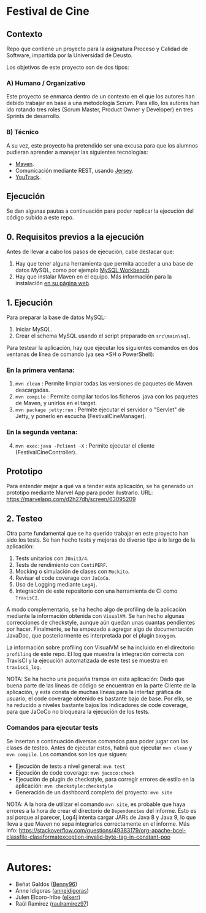 # Festival de Cine

## Contexto

Repo que contiene un proyecto para la asignatura Proceso y Calidad de Software, impartida por la Universidad de Deusto.

Los objetivos de este proyecto son de dos tipos:

### A) Humano / Organizativo

Este proyecto se enmarca dentro de un contexto en el que los autores han debido trabajar en base a una metodología Scrum.
Para ello, los autores han ido rotando tres roles (Scrum Master, Product Owner y Developer) en tres Sprints de 
desarrollo.

### B) Técnico

A su vez, este proyecto ha pretendido ser una excusa para que los alumnos pudieran aprender a manejar las siguientes
tecnologías:

- [Maven](https://maven.apache.org/ "Landing page de Maven").
- Comunicación mediante REST, usando [Jersey](https://eclipse-ee4j.github.io/jersey/ "Documentación de Jersey").
- [YouTrack](https://www.jetbrains.com/youtrack/ "Landing page de YouTrack, producto de JetBrains").

## Ejecución

Se dan algunas pautas a continuación para poder replicar la ejecución del código subido a este repo.

## 0. Requisitos previos a la ejecución

Antes de llevar a cabo los pasos de ejecución, cabe destacar que:

1. Hay que tener alguna herramienta que permita acceder a una base de datos MySQL, como por ejemplo 
[MySQL Workbench](https://www.mysql.com/products/workbench/ "Landing page de MySQL Workbench").
2. Hay que instalar Maven en el equipo. Más información para la instalación 
[en su página web](https://maven.apache.org/install.html "URL de ayuda para instalar Maven").

## 1. Ejecución

Para preparar la base de datos MySQL:

1. Iniciar MySQL.
2. Crear el schema MySQL usando el script preparado en `src\main\sql`.

Para testear la aplicación, hay que ejecutar los siguientes comandos en dos ventanas de línea de comando 
(ya sea *SH o PowerShell):

### En la primera ventana:
1. `mvn clean` : Permite limpiar todas las versiones de paquetes de Maven descargadas.
2. `mvn compile` : Permite compilar todos los ficheros .java con los paquetes de Maven, y unirlos en el target.
3. `mvn package jetty:run` : Permite ejecutar el servidor o "Servlet" de Jetty, y ponerlo en escucha 
(FestivalCineManager).

### En la segunda ventana:
4. `mvn exec:java -Pclient -X` : Permite ejecutar el cliente (FestivalCineController).

## Prototipo

Para entender mejor a qué va a tender esta aplicación, se ha generado un prototipo mediante Marvel App para poder 
ilustrarlo. URL: https://marvelapp.com/d2h27dh/screen/63095209

## 2. Testeo

Otra parte fundamental que se ha querido trabajar en este proyecto han sido los tests. Se han hecho tests y mejoras
de diverso tipo a lo largo de la aplicación:
1. Tests unitarios con `JUnit3/4`.
2. Tests de rendimiento con `ContiPERF`.
3. Mocking o simulación de clases con `Mockito`.
4. Revisar el code coverage con `JaCoCo`.
5. Uso de Logging mediante `Log4j`.
6. Integración de este repositorio con una herramienta de CI como `TravisCI`.

A modo complementario, se ha hecho algo de profiling de la aplicación mediante la información obtenida con `VisualVM`.
Se han hecho algunas correcciones de checkstyle, aunque aún quedan unas cuantas pendientes por hacer.
Finalmente, se ha empezado a agregar algo de documentación JavaDoc, que posteriormente es interpretada por el 
plugin `Doxygen`.

La información sobre profiling con VisualVM se ha incluido en el directorio `profiling` de este repo. El log que muestra 
la integración correcta con TravisCI y la ejecución automatizada de este test se muestra en `travisci_log`.

NOTA: Se ha hecho una pequeña trampa en esta aplicación: Dado que buena parte de las líneas de código se encuentran en 
la parte Cliente de la aplicación, y esta consta de  muchas líneas para la interfaz gráfica de usuario, el code coverage 
obtenido es bastante bajo de base. Por ello, se ha  reducido a niveles bastante bajos los indicadores de code coverage,
para que JaCoCo no bloqueara la ejecución de los tests.

### Comandos para ejecutar tests

Se insertan a continuación diversos comandos para poder jugar con las clases de testeo. Antes de ejecutar estos,
habrá que ejecutar `mvn clean` y `mvn compile`. Los comandos son los que siguen:

- Ejecución de tests a nivel general: ```mvn test```
- Ejecución de code coverage: ```mvn jacoco:check```
- Ejecución de plugin de checkstyle, para corregir errores de estilo en la aplicación: ```mvn checkstyle:checkstyle```
- Generación de un dashboard completo del proyecto: ```mvn site```

NOTA: A la hora de utilizar el comando `mvn site`, es probable que haya errores a la hora de crear el directorio de
`Dependencies` del informe. Esto es así porque al parecer, Log4j intenta cargar JARs de Java 8 y Java 9, lo que
lleva a que Maven no sepa integrarlos correctamente en el informe. Más info: 
https://stackoverflow.com/questions/49383179/org-apache-bcel-classfile-classformatexception-invalid-byte-tag-in-constant-poo
_____

# Autores:

- Beñat Galdós ([Benny96](https://github.com/Benny96 "Perfil de GitHub de Beñat Galdós"))
- Anne Idigoras ([anneidigoras](https://github.com/anneidigoras "Perfil de GitHub de Anne Idigoras"))
- Julen Elcoro-Iribe ([elkerr](https://github.com/Elkerr "Perfil de GitHub de Julen Elcoro-Iribe"))
- Raúl Ramirez ([raulramirez97](https://github.com/raulramirez97 "Perfil de GitHub de Raúl Ramirez"))
